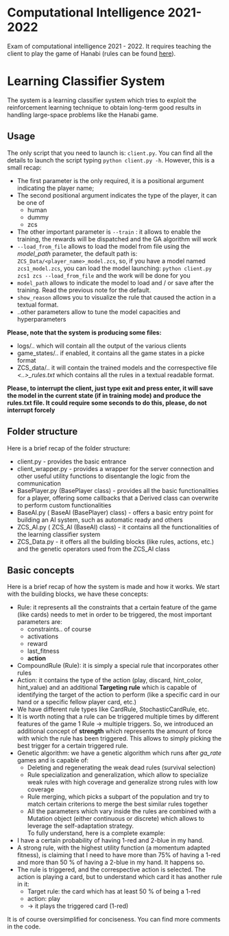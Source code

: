 # Computational Intelligence 2021-2022

Exam of computational intelligence 2021 - 2022. It requires teaching the client to play the game of Hanabi (rules can be found [here](https://www.spillehulen.dk/media/102616/hanabi-card-game-rules.pdf)).

# Learning Classifier System
The system is a learning classifier system which tries to exploit the reinforcement learning technique to obtain long-term good results in handling large-space problems like the Hanabi game.

## Usage
The only script that you need to launch is: `client.py`. You can find all the details to launch the script typing `python client.py -h`.
However, this is a small recap:
- The first parameter is the only required, it is a positional argument indicating the player name;
- The second positional argument indicates the type of the player, it can be one of
  - human
  - dummy
  - zcs
- The other important parameter is `--train` : it allows to enable the training, the rewards will be dispatched and the GA algorithm will work
- `--load_from_file` allows to load the model from file using the *model_path* parameter, the default path is: `ZCS_Data/<player_name>_model.zcs`, so, if you have a model named `zcs1_model.zcs`, you can load the model launching: `python client.py zcs1 zcs --load_from_file` and the work will be done for you
- `model_path` allows to indicate the model to load and / or save after the training. Read the previous note for the default.
- `show_reason` allows you to visualize the rule that caused the action in a textual format.
- ..other parameters allow to tune the model capacities and hyperparameters

**Please, note that the system is producing some files:**
- logs/.. which will contain all the output of the various clients
- game_states/.. if enabled, it contains all the game states in a picke format
- ZCS_data/.. it will contain the trained models and the correspective file *<..>_rules.txt* which contains all the rules in a textual readable format.

**Please, to interrupt the client, just type exit and press enter, it will save the model in the current state (if in training mode) and produce the rules.txt file. It could require some seconds to do this, please, do not interrupt forcely**

## Folder structure
Here is a brief recap of the folder structure:
- client.py - provides the basic entrance
- client_wrapper.py - provides a wrapper for the server connection and other useful utility functions to disentangle the logic from the communication
- BasePlayer.py (BasePlayer class) - provides all the basic functionalities for a player, offering some callbacks that a Derived class can overwrite to perform custom functionalities
- BaseAI.py ( BaseAI (BasePlayer) class) - offers a basic entry point for building an AI system, such as automatic ready and others
- ZCS_AI.py ( ZCS_AI (BaseAI) class) - it contains all the functionalities of the learning classifier system
- ZCS_Data.py - it offers all the building blocks (like rules, actions, etc.) and the genetic operators used from the ZCS_AI class

## Basic concepts
Here is a brief recap of how the system is made and how it works.
We start with the building blocks, we have these concepts:
- Rule: it represents all the constraints that a certain feature of the game (like cards) needs to met in order to be triggered, the most important parameters are:
  - constraints.. of course
  - activations
  - reward
  - last_fitness
  - **action**
- CompoundRule (Rule): it is simply a special rule that incorporates other rules
- Action: it contains the type of the action (play, discard, hint_color, hint_value) and an additional **Targeting rule** which is capable of identifying the target of the action to perform (like a specific card in our hand or a specific fellow player card, etc.)
- We have different rule types like CardRule, StochasticCardRule, etc.
- It is worth noting that a rule can be triggered multiple times by different features of the game 1 Rule -> multiple triggers. So, we introduced an additional concept of **strength** which represents the amount of force with which the rule has been triggered. This allows to simply picking the best trigger for a certain triggered rule.
- Genetic algorithm: we have a genetic algorithm which runs after *ga_rate* games and is capable of:
  - Deleting and regenerating the weak dead rules (survival selection)
  - Rule specialization and generalization, which allow to specialize weak rules with high coverage and generalize strong rules with low coverage
  - Rule merging, which picks a subpart of the population and try to match certain criterions to merge the best similar rules together
  - All the parameters which vary inside the rules are combined with a Mutation object (either continuous or discrete) which allows to leverage the self-adaptation strategy.  
To fully understand, here is a complete example:
- I have a certain probability of having 1-red and 2-blue in my hand.
- A strong rule, with the highest utility function (a momentum adapted fitness), is claiming that I need to have more than 75% of having a 1-red and more than 50 % of having a 2-blue in my hand. It happens so.
- The rule is triggered, and  the correspective action is selected. The action is playing a card, but to understand which card it has another rule in it:
  - Target rule: the card which has at least 50 % of being a 1-red
  - action: play
  - -> it plays the triggered card (1-red)

It is of course oversimplified for conciseness. You can find more comments in the code.
